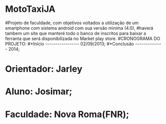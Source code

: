 MotoTaxiJA
==========
#Projeto de faculdade, com objetivos voltados a utilização de um smartphone com sistema android com sua versão minima (4.0), 
#haverá tambem um site que manteré todo o banco de inscritos para baixar a ferranta que será disponibilizada no Market play
store.
#CRONOGRAMA DO PROJETO:
#*Início ----------------- 02/09/2013;
#*Conclusão -------------- 2014;
# Orientador: Jarley
# Aluno: Josimar;
# Faculdade: Nova Roma(FNR);
